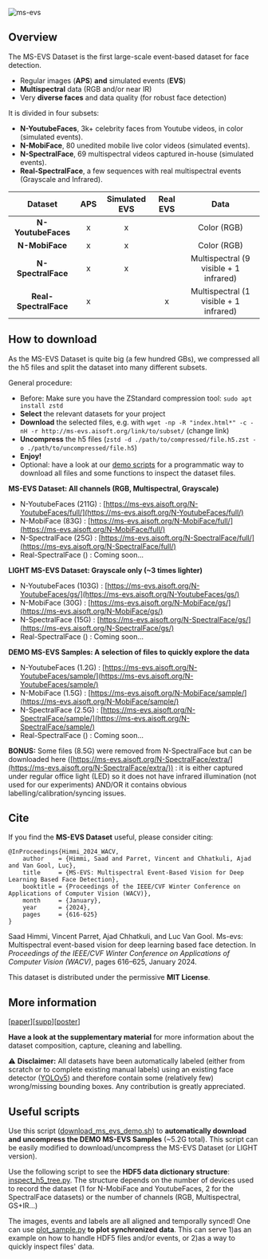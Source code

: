 ![ms-evs](https://github.com/ms-evs/ms-evs.github.io/assets/79908627/066f65a8-7acb-4895-b87e-b40decb13390)

## Overview

The MS-EVS Dataset is the first large-scale event-based dataset for face detection.
- Regular images (**APS**) **and** simulated events (**EVS**)
- **Multispectral** data (RGB and/or near IR)
- Very **diverse faces** and data quality (for robust face detection)

It is divided in four subsets: 
- **N-YoutubeFaces**, 3k+ celebrity faces from Youtube videos, in color (simulated events). 
- **N-MobiFace**, 80 unedited mobile live color videos (simulated events).
- **N-SpectralFace**, 69 multispectral videos captured in-house (simulated events).
- **Real-SpectralFace**, a few sequences with real multispectral events (Grayscale and Infrared).


|      **Dataset**      | **APS** | **Simulated EVS** | **Real EVS** |                **Data**                |
|:---------------------:|:-------:|:-----------------:|:------------:|:--------------------------------------:|
|   **N-YoutubeFaces**  |    x    |         x         |              |               Color (RGB)              |
|     **N-MobiFace**    |    x    |         x         |              |               Color (RGB)              |
|   **N-SpectralFace**  |    x    |         x         |              | Multispectral (9 visible + 1 infrared) |
| **Real-SpectralFace** |    x    |                   |       x      | Multispectral (1 visible + 1 infrared) |

## How to download

As the MS-EVS Dataset is quite big (a few hundred GBs), we compressed all the h5 files and split the dataset into many different subsets.

General procedure:
- Before: Make sure you have the ZStandard compression tool: `sudo apt install zstd`
- **Select** the relevant datasets for your project
- **Download** the selected files, e.g. with `wget -np -R "index.html*" -c -nH -r http://ms-evs.aisoft.org/link/to/subset/` (change link)
- **Uncompress** the h5 files (`zstd -d ./path/to/compressed/file.h5.zst -o ./path/to/uncompressed/file.h5`)
- **Enjoy!**
- Optional: have a look at our [demo scripts](#useful-scripts) for a programmatic way to download all files and some functions to inspect the dataset files.

**MS-EVS Dataset: All channels (RGB, Multispectral, Grayscale)**
- N-YoutubeFaces (211G) : [https://ms-evs.aisoft.org/N-YoutubeFaces/full/](https://ms-evs.aisoft.org/N-YoutubeFaces/full/)
- N-MobiFace (83G) : [https://ms-evs.aisoft.org/N-MobiFace/full/](https://ms-evs.aisoft.org/N-MobiFace/full/)
- N-SpectralFace (25G) : [https://ms-evs.aisoft.org/N-SpectralFace/full/](https://ms-evs.aisoft.org/N-SpectralFace/full/)
- Real-SpectralFace () : Coming soon...

**LIGHT MS-EVS Dataset: Grayscale only (~3 times lighter)**
- N-YoutubeFaces (103G) : [https://ms-evs.aisoft.org/N-YoutubeFaces/gs/](https://ms-evs.aisoft.org/N-YoutubeFaces/gs/)
- N-MobiFace (30G) : [https://ms-evs.aisoft.org/N-MobiFace/gs/](https://ms-evs.aisoft.org/N-MobiFace/gs/)
- N-SpectralFace (15G) : [https://ms-evs.aisoft.org/N-SpectralFace/gs/](https://ms-evs.aisoft.org/N-SpectralFace/gs/)
- Real-SpectralFace () : Coming soon...

**DEMO MS-EVS Samples: A selection of files to quickly explore the data**
- N-YoutubeFaces (1.2G) : [https://ms-evs.aisoft.org/N-YoutubeFaces/sample/](https://ms-evs.aisoft.org/N-YoutubeFaces/sample/)
- N-MobiFace (1.5G) : [https://ms-evs.aisoft.org/N-MobiFace/sample/](https://ms-evs.aisoft.org/N-MobiFace/sample/)
- N-SpectralFace (2.5G) : [https://ms-evs.aisoft.org/N-SpectralFace/sample/](https://ms-evs.aisoft.org/N-SpectralFace/sample/)
- Real-SpectralFace () : Coming soon...


**BONUS:** Some files (8.5G) were removed from N-SpectralFace but can be downloaded here ([https://ms-evs.aisoft.org/N-SpectralFace/extra/](https://ms-evs.aisoft.org/N-SpectralFace/extra/)) : it is either captured under regular office light (LED) so it does not have infrared illumination (not used for our experiments) AND/OR it contains obvious labelling/calibration/syncing issues.

## Cite

If you find the **MS-EVS Dataset** useful, please consider citing:
```
@InProceedings{Himmi_2024_WACV,
    author    = {Himmi, Saad and Parret, Vincent and Chhatkuli, Ajad and Van Gool, Luc},
    title     = {MS-EVS: Multispectral Event-Based Vision for Deep Learning Based Face Detection},
    booktitle = {Proceedings of the IEEE/CVF Winter Conference on Applications of Computer Vision (WACV)},
    month     = {January},
    year      = {2024},
    pages     = {616-625}
}
```

Saad Himmi, Vincent Parret, Ajad Chhatkuli, and Luc Van Gool. Ms-evs: Multispectral event-based vision for deep learning based face detection. In _Proceedings of the IEEE/CVF Winter Conference on Applications of Computer Vision (WACV)_, pages 616–625, January 2024.

This dataset is distributed under the permissive **MIT License**.

## More information
[[paper](https://openaccess.thecvf.com/content/WACV2024/papers/Himmi_MS-EVS_Multispectral_Event-Based_Vision_for_Deep_Learning_Based_Face_Detection_WACV_2024_paper.pdf)][[supp](https://openaccess.thecvf.com/content/WACV2024/supplemental/Himmi_MS-EVS_Multispectral_Event-Based_WACV_2024_supplemental.pdf)][[poster](https://github.com/ms-evs/ms-evs.github.io/blob/40d657cce1f60f32b6745c5514daeeef5d18d1aa/wacv24-poster.pdf)]

**Have a look at the supplementary material** for more information about the dataset composition, capture, cleaning and labelling.

⚠️ **Disclaimer:** All datasets have been automatically labeled (either from scratch or to complete existing manual labels) using an existing face detector ([YOLOv5](https://github.com/ultralytics/yolov5)) and therefore contain some (relatively few) wrong/missing bounding boxes. Any contribution is greatly appreciated.

## Useful scripts

Use this script ([download_ms_evs_demo.sh](https://github.com/ms-evs/ms-evs.github.io/blob/5f020bedff7004275def53a119843f013c902a01/download_ms_evs_demo.sh)) to **automatically download and uncompress the DEMO MS-EVS Samples** (~5.2G total). This script can be easily modified to download/uncompress the MS-EVS Dataset (or LIGHT version).

Use the following script to see the **HDF5 data dictionary structure**: [inspect_h5_tree.py](https://github.com/ms-evs/ms-evs.github.io/blob/841c390a61c43e589ccc7561fa90b7390994e55e/inspect_h5_tree.py). The structure depends on the number of devices used to record the dataset (1 for N-MobiFace and YoutubeFaces, 2 for the SpectralFace datasets) or the number of channels (RGB, Multispectral, GS+IR...) 

The images, events and labels are all aligned and temporally synced! One can use [plot_sample.py](https://github.com/ms-evs/ms-evs.github.io/blob/841c390a61c43e589ccc7561fa90b7390994e55e/plot_sample.py) **to plot synchronized data**. This can serve 1)as an example on how to handle HDF5 files and/or events, or 2)as a way to quickly inspect files' data.
